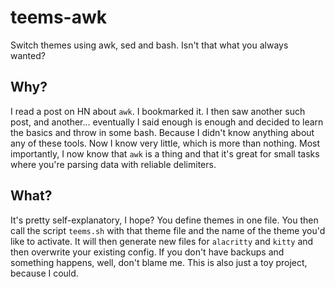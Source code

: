 # teems-awk

Switch themes using awk, sed and bash. Isn't that what you always wanted?

## Why?

I read a post on HN about `awk`. I bookmarked it. I then saw another such post, and another... eventually I said enough is enough and decided to learn the basics and throw in some bash. Because I didn't know anything about any of these tools. Now I know very little, which is more than nothing. Most importantly, I now know that `awk` is a thing and that it's great for small tasks where you're parsing data with reliable delimiters.

## What?

It's pretty self-explanatory, I hope? You define themes in one file. You then call the script `teems.sh` with that theme file and the name of the theme you'd like to activate. It will then generate new files for `alacritty` and `kitty` and then overwrite your existing config. If you don't have backups and something happens, well, don't blame me. This is also just a toy project, because I could.
